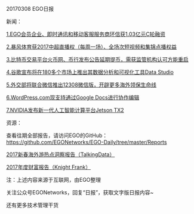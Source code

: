 20170308 EGO日报

新闻：

[1.EGO会员企业、即时通讯和移动客服服务商环信获1.03亿元C轮融资](http://www.iyiou.com/p/40564)

[2.暴风体育获2017中超直播权（每周一场）、全场次短视频和集锦点播权益](http://www.cnbeta.com/articles/tech/590829.htm)

[3.比特币交易平台火币网、币行发布公告延期提币，需获监管机构认可方能重启](http://www.cnbeta.com/articles/tech/590831.htm)

[4.谷歌宣布将在180多个市场上推出其数据分析和可视化工具Data Studio](http://tech.qq.com/a/20170308/027411.htm)

[5.外交部将联合微信推出12308微信版，开辟更多海外领保生命线](http://tech.qq.com/a/20170308/029186.htm)

[6.WordPress.com现支持通过Google Docs进行协作编辑](https://news.cnblogs.com/n/564472/)

[7.NVIDIA发布新一代人工智能计算平台Jetson TX2](http://www.pingwest.com/wire/nvidiajetsontx2/)

资源：

查看往期全部报告，请访问EGO的GitHub：https://github.com/EGONetworks/EGO-Daily/tree/master/Reports

[2017新春海外游热点洞察报告（TalkingData）](http://www.199it.com/archives/570523.html)

[2017年度财富报告（Knight Frank）](http://www.199it.com/archives/570447.html)

注：上述内容来源于互联网，由EGO整理

关注公众号EGONetworks，回复“日报”，获取文字版日报内容~

还有更多技术管理干货
